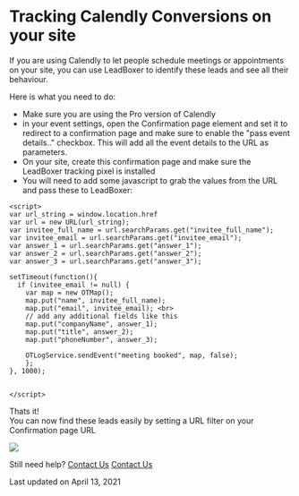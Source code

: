 # Tracking Calendly Conversions on your site

If you are using Calendly to let people schedule meetings or appointments on your site, you can use LeadBoxer to identify these leads and see all their behaviour.

Here is what you need to do:

* Make sure you are using the Pro version of Calendly
* in your event settings, open the Confirmation page element and set it to redirect to a confirmation page and make sure to enable the "pass event details.." checkbox. This will add all the event details to the URL as parameters.
* On your site, create this confirmation page and make sure the LeadBoxer tracking pixel is installed
* You will need to add some javascript to grab the values from the URL and pass these to LeadBoxer:

```
<script>
var url_string = window.location.href
var url = new URL(url_string);
var invitee_full_name = url.searchParams.get("invitee_full_name");
var invitee_email = url.searchParams.get("invitee_email");
var answer_1 = url.searchParams.get("answer_1");
var answer_2 = url.searchParams.get("answer_2");
var answer_3 = url.searchParams.get("answer_3");
  
setTimeout(function(){ 
  if (invitee_email != null) {
	var map = new OTMap();    
	map.put("name", invitee_full_name);    
	map.put("email", invitee_email); <br>
	// add any additional fields like this
	map.put("companyName", answer_1); 
	map.put("title", answer_2);
	map.put("phoneNumber", answer_3);
	  
	OTLogService.sendEvent("meeting booked", map, false); 
	};
}, 1000);  


</script>
```

Thats it! \
You can now find these leads easily by setting a URL filter on your Confirmation page URL

![](https://d33v4339jhl8k0.cloudfront.net/docs/assets/565e1cb7c697915b26a5c214/images/5fc274364cedfd00165b4b97/file-fP060YlZn6.png)

Still need help? [Contact Us](broken-reference) [Contact Us](broken-reference)

Last updated on April 13, 2021
